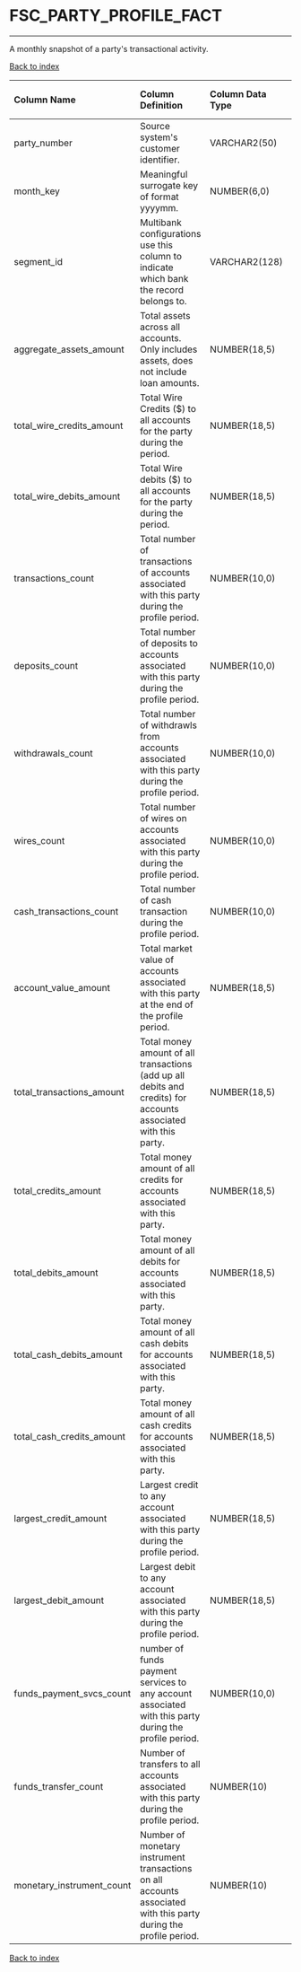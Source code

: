 # FSC_PARTY_PROFILE_FACT

---

A monthly snapshot of a party's transactional activity.

[Back to index](./index.md)

| Column Name               | Column Definition                                                                                                | Column Data Type   | Column Null Option   | PK   | FK   |
|:--------------------------|:-----------------------------------------------------------------------------------------------------------------|:-------------------|:---------------------|:-----|:-----|
| party_number              | Source system's customer identifier\.                                                                            | VARCHAR2(50)       | Not Null             | Yes  | No   |
| month_key                 | Meaningful surrogate key of format yyyymm.                                                                       | NUMBER(6,0)        | Not Null             | No   | Yes  |
| segment_id                | Multibank configurations use this column to indicate which bank the record belongs to.                           | VARCHAR2(128)      | Not Null             | No   | Yes  |
| aggregate_assets_amount   | Total assets across all accounts.  Only includes assets, does not include loan amounts.                          | NUMBER(18,5)       | Null                 | No   | No   |
| total_wire_credits_amount | Total Wire Credits ($) to all accounts for the party during the period.                                          | NUMBER(18,5)       | Null                 | No   | No   |
| total_wire_debits_amount  | Total Wire debits ($) to all accounts for the party during the period.                                           | NUMBER(18,5)       | Null                 | No   | No   |
| transactions_count        | Total number of transactions of accounts associated with this party during the profile period.                   | NUMBER(10,0)       | Null                 | No   | No   |
| deposits_count            | Total number of deposits to accounts associated with this party during the profile period.                       | NUMBER(10,0)       | Null                 | No   | No   |
| withdrawals_count         | Total number of withdrawls from accounts associated with this party during the profile period.                   | NUMBER(10,0)       | Null                 | No   | No   |
| wires_count               | Total number of wires on accounts associated with this party during the profile period.                          | NUMBER(10,0)       | Null                 | No   | No   |
| cash_transactions_count   | Total number of cash transaction during the profile period.                                                      | NUMBER(10,0)       | Null                 | No   | No   |
| account_value_amount      | Total market value of accounts associated with this party at the end of the profile period.                      | NUMBER(18,5)       | Null                 | No   | No   |
| total_transactions_amount | Total money amount of all transactions (add up all debits and credits) for accounts associated with this party.  | NUMBER(18,5)       | Null                 | No   | No   |
| total_credits_amount      | Total money amount of all credits for accounts associated with this party.                                       | NUMBER(18,5)       | Null                 | No   | No   |
| total_debits_amount       | Total money amount of all debits for accounts associated with this party.                                        | NUMBER(18,5)       | Null                 | No   | No   |
| total_cash_debits_amount  | Total money amount of all cash debits for accounts associated with this party.                                   | NUMBER(18,5)       | Null                 | No   | No   |
| total_cash_credits_amount | Total money amount of all cash credits for accounts associated with this party.                                  | NUMBER(18,5)       | Null                 | No   | No   |
| largest_credit_amount     | Largest credit to any account associated with this party during the profile period.                              | NUMBER(18,5)       | Null                 | No   | No   |
| largest_debit_amount      | Largest debit to any account associated with this party during the profile period.                               | NUMBER(18,5)       | Null                 | No   | No   |
| funds_payment_svcs_count  | number of funds payment services to any account associated with this party during the profile period.            | NUMBER(10,0)       | Null                 | No   | No   |
| funds_transfer_count      | Number of transfers to all accounts associated with this party during the profile period.                        | NUMBER(10)         | Null                 | No   | No   |
| monetary_instrument_count | Number of monetary instrument transactions on all accounts associated with this party during the profile period. | NUMBER(10)         | Null                 | No   | No   |

[Back to index](./index.md)